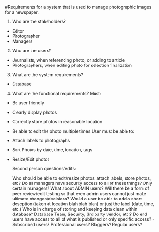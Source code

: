 #Requirements for a system that is used to manage photographic images for a newspaper.
1. Who are the stakeholders?
  - Editor
  - Photographer
  - Managers
2. Who are the users?
  - Journalists, when referencing photo, or adding to article
  - Photographers, when editing photo for selection finalization
3. What are the system requirements?
  - Database
4. What are the functional requirements? 
  Must: 
  - Be user friendly
  - Clearly display photos
  - Correctly store photos in reasonable location
  - Be able to edit the photo multiple times
  User must be able to: 
  - Attach labels to photographs
  - Sort Photos by date, time, location, tags
  - Resize/Edit photos


	Second person questions/edits:

	Who should be able to edit/resize photos, attach labels, store photos, etc?
	Do all managers have security access to all of these things? Only certain managers?
	What about ADMIN users?
	Will there be a form of peer review/edit testing so that even admin users cannot just make ultimate changes/decisions?
	Would a user be able to add a short descption (taken at location blah blah blah) or just the label (date, time, etc.)
	Who is in charge of storing and keeping data clean within database? Database Team, Security, 3rd party vendor, etc.?
	Do end users have access to all of what is published or only specific access?
		- Subscribed users? Professional users? Bloggers? Regular users?
